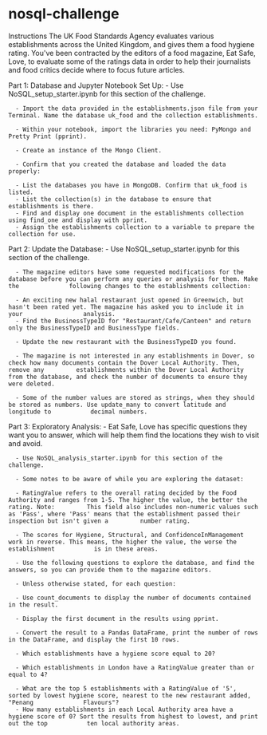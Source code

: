 # nosql-challenge


Instructions
  The UK Food Standards Agency evaluates various establishments across the United Kingdom, and gives them a food hygiene rating. You've been contracted   by the editors of a food magazine, Eat Safe, Love, to evaluate some of the ratings data in order to help their journalists and food critics decide     where to focus future articles.


Part 1: Database and Jupyter Notebook Set Up:
      - Use NoSQL_setup_starter.ipynb for this section of the challenge.

      - Import the data provided in the establishments.json file from your Terminal. Name the database uk_food and the collection establishments. 

      - Within your notebook, import the libraries you need: PyMongo and Pretty Print (pprint).

      - Create an instance of the Mongo Client.

      - Confirm that you created the database and loaded the data properly:

      - List the databases you have in MongoDB. Confirm that uk_food is listed.
      - List the collection(s) in the database to ensure that establishments is there.
      - Find and display one document in the establishments collection using find_one and display with pprint.
      - Assign the establishments collection to a variable to prepare the collection for use.


Part 2: Update the Database:
      - Use NoSQL_setup_starter.ipynb for this section of the challenge.

      - The magazine editors have some requested modifications for the database before you can perform any queries or analysis for them. Make the              following changes to the establishments collection:

      - An exciting new halal restaurant just opened in Greenwich, but hasn't been rated yet. The magazine has asked you to include it in your                 analysis.
      - Find the BusinessTypeID for "Restaurant/Cafe/Canteen" and return only the BusinessTypeID and BusinessType fields.

      - Update the new restaurant with the BusinessTypeID you found.

      - The magazine is not interested in any establishments in Dover, so check how many documents contain the Dover Local Authority. Then, remove any         establishments within the Dover Local Authority from the database, and check the number of documents to ensure they were deleted.

      - Some of the number values are stored as strings, when they should be stored as numbers. Use update_many to convert latitude and longitude to           decimal numbers.
  
  
Part 3: Exploratory Analysis:
      - Eat Safe, Love has specific questions they want you to answer, which will help them find the locations they wish to visit and avoid.

      - Use NoSQL_analysis_starter.ipynb for this section of the challenge.

      - Some notes to be aware of while you are exploring the dataset:

      - RatingValue refers to the overall rating decided by the Food Authority and ranges from 1-5. The higher the value, the better the rating. Note:         This field also includes non-numeric values such as 'Pass', where 'Pass' means that the establishment passed their inspection but isn't given a         number rating.

      - The scores for Hygiene, Structural, and ConfidenceInManagement work in reverse. This means, the higher the value, the worse the establishment           is in these areas.

      - Use the following questions to explore the database, and find the answers, so you can provide them to the magazine editors.

      - Unless otherwise stated, for each question:

      - Use count_documents to display the number of documents contained in the result.

      - Display the first document in the results using pprint.

      - Convert the result to a Pandas DataFrame, print the number of rows in the DataFrame, and display the first 10 rows.

      - Which establishments have a hygiene score equal to 20?

      - Which establishments in London have a RatingValue greater than or equal to 4?

      - What are the top 5 establishments with a RatingValue of '5', sorted by lowest hygiene score, nearest to the new restaurant added, "Penang              Flavours"?
      - How many establishments in each Local Authority area have a hygiene score of 0? Sort the results from highest to lowest, and print out the top           ten local authority areas.
